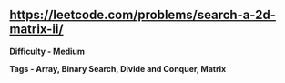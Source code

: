 ## https://leetcode.com/problems/search-a-2d-matrix-ii/

**Difficulty - Medium**

**Tags - Array, Binary Search, Divide and Conquer, Matrix**
